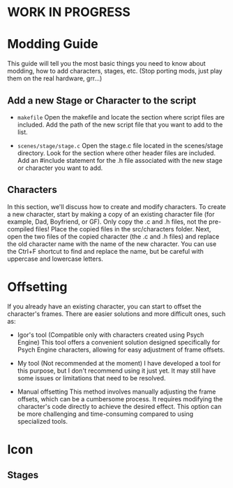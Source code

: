 # WORK IN PROGRESS

# Modding Guide
This guide will tell you the most basic things you need to know about modding, how to add characters, stages, etc. (Stop porting mods, just play them on the real hardware, grr...)

## Add a new Stage or Character to the script
- `makefile`
Open the makefile and locate the section where script files are included. Add the path of the new script file that you want to add to the list.

- `scenes/stage/stage.c`
Open the stage.c file located in the scenes/stage directory. Look for the section where other header files are included. Add an #include statement for the .h file associated with the new stage or character you want to add.

## Characters
In this section, we'll discuss how to create and modify characters.
To create a new character, start by making a copy of an existing character file (for example, Dad, Boyfriend, or GF). Only copy the .c and .h files, not the pre-compiled files! Place the copied files in the src/characters folder.
Next, open the two files of the copied character (the .c and .h files) and replace the old character name with the name of the new character. You can use the Ctrl+F shortcut to find and replace the name, but be careful with uppercase and lowercase letters.

# Offsetting

If you already have an existing character, you can start to offset the character's frames. There are easier solutions and more difficult ones, such as:
- Igor's tool (Compatible only with characters created using Psych Engine)
This tool offers a convenient solution designed specifically for Psych Engine characters, allowing for easy adjustment of frame offsets.

- My tool (Not recommended at the moment)
I have developed a tool for this purpose, but I don't recommend using it just yet. It may still have some issues or limitations that need to be resolved.

- Manual offsetting
This method involves manually adjusting the frame offsets, which can be a cumbersome process. It requires modifying the character's code directly to achieve the desired effect. This option can be more challenging and time-consuming compared to using specialized tools.

# 

# Icon

## Stages
